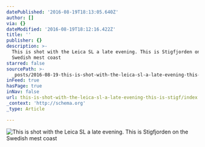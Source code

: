 ```yaml
---
datePublished: '2016-08-19T18:13:05.640Z'
author: []
via: {}
dateModified: '2016-08-19T18:12:16.422Z'
title: ''
publisher: {}
description: >-
  This is shot with the Leica SL a late evening. This is Stigfjorden on the
  Swedish mest coast
starred: false
sourcePath: >-
  _posts/2016-08-19-this-is-shot-with-the-leica-sl-a-late-evening-this-is-stigf.md
inFeed: true
hasPage: true
inNav: false
url: this-is-shot-with-the-leica-sl-a-late-evening-this-is-stigf/index.html
_context: 'http://schema.org'
_type: Article

---
```

![This is shot with the Leica SL a late evening. This is Stigfjorden on the Swedish mest coast](https://the-grid-user-content.s3-us-west-2.amazonaws.com/b0a3c8cc-01ee-4936-925f-280c7296bf7c.jpg)